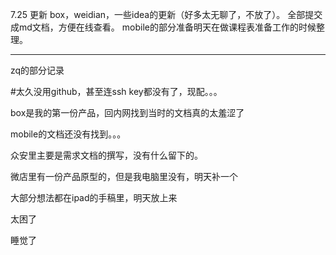 
7.25 更新
box，weidian，一些idea的更新（好多太无聊了，不放了）。
全部提交成md文档，方便在线查看。
mobile的部分准备明天在做课程表准备工作的时候整理。

---
zq的部分记录

#太久没用github，甚至连ssh key都没有了，现配。。。

box是我的第一份产品，回内网找到当时的文档真的太羞涩了

mobile的文档还没有找到。。。

众安里主要是需求文档的撰写，没有什么留下的。

微店里有一份产品原型的，但是我电脑里没有，明天补一个

大部分想法都在ipad的手稿里，明天放上来

太困了

睡觉了
